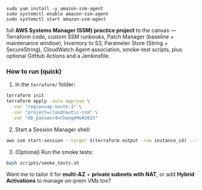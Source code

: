 ```
sudo yum install -y amazon-ssm-agent
sudo systemctl enable amazon-ssm-agent
sudo systemctl start amazon-ssm-agent
```

full **AWS Systems Manager (SSM) practice project** to the canvas — Terraform code, custom SSM runbooks, Patch Manager (baseline + maintenance window), Inventory to S3, Parameter Store (String + SecureString), CloudWatch Agent association, smoke-test scripts, plus optional GitHub Actions and a Jenkinsfile.

### How to run (quick)

1. In the `terraform/` folder:

```bash
terraform init
terraform apply -auto-approve \
  -var "region=ap-south-1" \
  -var "project=cloudnautic-ssm" \
  -var "db_password=ChangeMe#2025"
```

2. Start a Session Manager shell:

```bash
aws ssm start-session --target $(terraform output -raw instance_id) --region ap-south-1
```

3. (Optional) Run the smoke tests:

```bash
bash scripts/smoke_tests.sh
```

Want me to tailor it for **multi-AZ** + **private subnets with NAT**, or add **Hybrid Activations** to manage on-prem VMs too?
